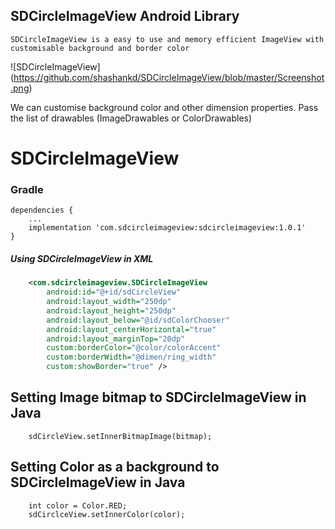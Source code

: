 ## SDCircleImageView Android Library
    SDCircleImageView is a easy to use and memory efficient ImageView with customisable background and border color

![SDCircleImageView] (https://github.com/shashankd/SDCircleImageView/blob/master/Screenshot.png)

We can customise background color and other dimension properties.
Pass the list of drawables (ImageDrawables or ColorDrawables)

# SDCircleImageView

### Gradle
```
dependencies {
    ...
    implementation 'com.sdcircleimageview:sdcircleimageview:1.0.1'
}
```

##### Using SDCircleImageView in XML
```xml
    <com.sdcircleimageview.SDCircleImageView
        android:id="@+id/sdCircleView"
        android:layout_width="250dp"
        android:layout_height="250dp"
        android:layout_below="@id/sdColorChooser"
        android:layout_centerHorizontal="true"
        android:layout_marginTop="20dp"
        custom:borderColor="@color/colorAccent"
        custom:borderWidth="@dimen/ring_width"
        custom:showBorder="true" />
```

## Setting Image bitmap to SDCircleImageView in Java
```
    sdCircleView.setInnerBitmapImage(bitmap);
```

## Setting Color as a background to SDCircleImageView in Java
```
    int color = Color.RED;
    sdCirclceView.setInnerColor(color);
```
